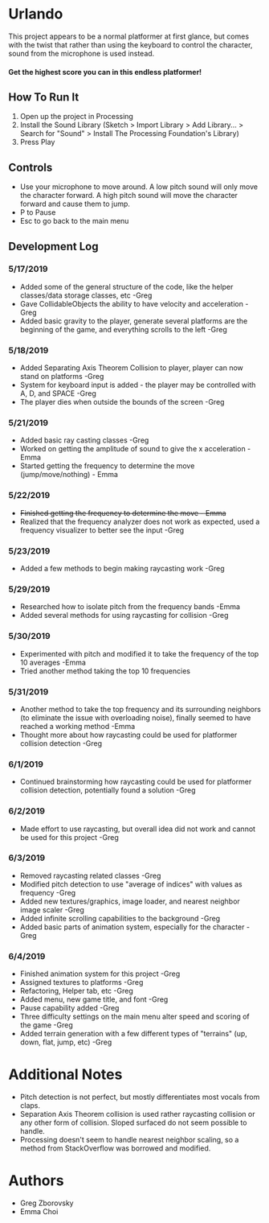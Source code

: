 # Urlando
  This project appears to be a normal platformer at first glance, but comes with the twist that rather than using the keyboard to control the character, sound from the microphone is used instead. 
#### Get the highest score you can in this endless platformer!
  
## How To Run It
  1. Open up the project in Processing
  2. Install the Sound Library (Sketch > Import Library > Add Library... > Search for "Sound" > Install The Processing Foundation's Library)
  3. Press Play
  
## Controls
  * Use your microphone to move around. A low pitch sound will only move the character forward. A high pitch sound will move the character forward and cause them to jump.
  * P to Pause
  * Esc to go back to the main menu
  
## Development Log
### 5/17/2019
  * Added some of the general structure of the code, like the helper classes/data storage classes, etc  -Greg
  * Gave CollidableObjects the ability to have velocity and acceleration  -Greg
  * Added basic gravity to the player, generate several platforms are the beginning of the game, and everything scrolls to the left   -Greg
  
### 5/18/2019
  * Added Separating Axis Theorem Collision to player, player can now stand on platforms  -Greg
  * System for keyboard input is added - the player may be controlled with A, D, and SPACE  -Greg
  * The player dies when outside the bounds of the screen -Greg
  
### 5/21/2019
  * Added basic ray casting classes -Greg
  * Worked on getting the amplitude of sound to give the x acceleration - Emma
  * Started getting the frequency to determine the move (jump/move/nothing) - Emma

### 5/22/2019
  * ~~Finished getting the frequency to determine the move - Emma~~
  * Realized that the frequency analyzer does not work as expected, used a frequency visualizer to better see the input -Greg
  
### 5/23/2019
  * Added a few methods to begin making raycasting work -Greg
  
### 5/29/2019
  * Researched how to isolate pitch from the frequency bands -Emma
  * Added several methods for using raycasting for collision -Greg
  
### 5/30/2019
  * Experimented with pitch and modified it to take the frequency of the top 10 averages -Emma
  * Tried another method taking the top 10 frequencies

### 5/31/2019
  * Another method to take the top frequency and its surrounding neighbors (to eliminate the issue with overloading noise), 
    finally seemed to have reached a working method -Emma
  * Thought more about how raycasting could be used for platformer collision detection -Greg

### 6/1/2019
  * Continued brainstorming how raycasting could be used for platformer collision detection, potentially found a solution -Greg
  
### 6/2/2019
  * Made effort to use raycasting, but overall idea did not work and cannot be used for this project -Greg
  
### 6/3/2019
  * Removed raycasting related classes -Greg
  * Modified pitch detection to use "average of indices" with values as frequency -Greg
  * Added new textures/graphics, image loader, and nearest neighbor image scaler -Greg
  * Added infinite scrolling capabilities to the background -Greg
  * Added basic parts of animation system, especially for the character -Greg

### 6/4/2019
  * Finished animation system for this project -Greg
  * Assigned textures to platforms -Greg
  * Refactoring, Helper tab, etc -Greg
  * Added menu, new game title, and font -Greg
  * Pause capability added -Greg
  * Three difficulty settings on the main menu alter speed and scoring of the game -Greg
  * Added terrain generation with a few different types of "terrains" (up, down, flat, jump, etc) -Greg

# Additional Notes
  * Pitch detection is not perfect, but mostly differentiates most vocals from claps.
  * Separation Axis Theorem collision is used rather raycasting collision or any other form of collision. Sloped surfaced do not seem possible to handle.
  * Processing doesn't seem to handle nearest neighbor scaling, so a method from StackOverflow was borrowed and modified.

# Authors
  * Greg Zborovsky
  * Emma Choi
